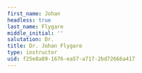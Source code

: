 ```yaml
---
first_name: Johan
headless: true
last_name: Flygare
middle_initial: ''
salutation: Dr.
title: Dr. Johan Flygare
type: instructor
uid: f25e8a89-1676-ea57-a717-2bd72666a417
---
```

